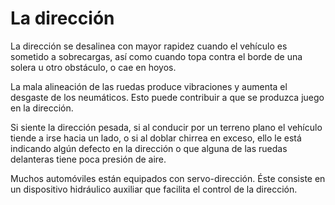 # La dirección

La dirección se desalinea con mayor rapidez cuando el vehículo es sometido a sobrecargas, así como cuando topa contra el borde de una solera u otro obstáculo, o cae en hoyos.

La mala alineación de las ruedas produce vibraciones y aumenta el desgaste de los neumáticos. Esto puede contribuir a que se produzca juego en la dirección.

Si siente la dirección pesada, si al conducir por un terreno plano el vehículo tiende a irse hacia un lado, o si al doblar chirrea en exceso, ello le está indicando algún defecto en la dirección o que alguna de las ruedas delanteras tiene poca presión de aire.

Muchos automóviles están equipados con servo-dirección. Éste consiste en un dispositivo hidráulico auxiliar que facilita el control de la dirección.


